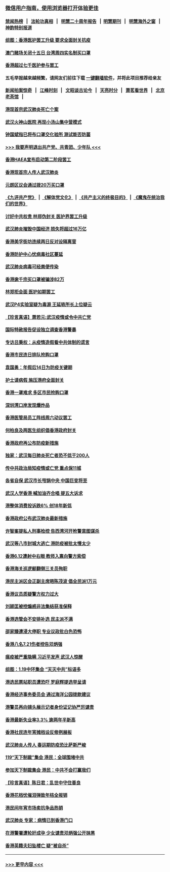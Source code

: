 ### [微信用户指南，使用浏览器打开体验更佳](https://github.com/gfw-breaker/banned-news1/blob/master/indexes/wechat-guide.md?t=0)
#### [禁闻热榜](热点新闻.md?t=0)  &nbsp;&nbsp;|&nbsp;&nbsp; [法轮功真相](https://github.com/gfw-breaker/truth/blob/master/README.md?t=0) &nbsp;&nbsp;|&nbsp;&nbsp; [明慧二十周年报告](https://github.com/gfw-breaker/mh-reports/blob/master/README.md?t=0) &nbsp;&nbsp;|&nbsp;&nbsp;[明慧期刊](https://github.com/gfw-breaker/mh-qikan) &nbsp;&nbsp;|&nbsp;&nbsp; [明慧海外之窗](https://github.com/gfw-breaker/mh-news/blob/master/README.md?t=0) &nbsp;&nbsp;|&nbsp;&nbsp; [神韵特别报道](https://github.com/gfw-breaker/mh-news/blob/master/shenyun.md?t=0)
#### [组图：香港医护罢工升级 要求全面封关抗疫](../pages/nsc415/n11844107.md?t=02060133) 
#### [澳门赌场关闭十五日 台湾周四实名制买口罩](../pages/nsc415/n11845083.md?t=02060133) 
#### [香港超过七千医护参与罢工](../pages/nsc415/n11845051.md?t=02060133) 
#### 五毛举报越来越频繁，请网友们前往下载 [一键翻墙软件](https://github.com/gfw-breaker/ssr-accounts)，并将此项目推荐给亲友
#### [新闻拍案惊奇](https://github.com/gfw-breaker/banned-news1/blob/master/pages/link4.md) &nbsp;&nbsp;|&nbsp;&nbsp; [江峰时刻](https://github.com/gfw-breaker/banned-news1/blob/master/pages/link4.md) &nbsp;&nbsp;|&nbsp;&nbsp; [文昭谈古论今](https://github.com/gfw-breaker/banned-news1/blob/master/pages/link4.md) &nbsp;&nbsp;|&nbsp;&nbsp; [天亮时分](https://github.com/gfw-breaker/banned-news1/blob/master/pages/link4.md) &nbsp;&nbsp;|&nbsp;&nbsp; [萧茗看世界](https://github.com/gfw-breaker/banned-news1/blob/master/pages/link4.md) &nbsp;&nbsp;|&nbsp;&nbsp; [北京老茶馆](https://github.com/gfw-breaker/banned-news1/blob/master/pages/link4.md) &nbsp;&nbsp;|&nbsp;&nbsp; 
#### [港现首宗武汉肺炎死亡个案](../pages/nsc415/n11844998.md?t=02060133) 
#### [武汉火神山医院 再现小汤山集中营模式](../pages/nsc415/n11844763.md?t=02060133) 
#### [钟国斌指已将布口罩交化验所 测试能否防菌](../pages/nsc415/n11842783.md?t=02060133) 
#### [>>> 我要声明退出共产党、共青团、少年队 <<<](https://github.com/begood0513/goodnews/blob/master/quit/letter.md) 
#### [香港HAEA宣布启动第二阶段罢工](../pages/nsc415/n11842723.md?t=02060133) 
#### [香港现首宗人传人武汉肺炎](../pages/nsc415/n11842766.md?t=02060133) 
#### [元朗区议会通过拨20万买口罩](../pages/nsc415/n11842754.md?t=02060133) 
#### [《九评共产党》](https://github.com/begood0513/9ping.md/blob/master/README.md) &nbsp;|&nbsp; [《解体党文化》](../../../../jtdwh.md/blob/master/README.md)  &nbsp;|&nbsp; [《共产主义的终极目的》](../../../../gczydzjmd.md/blob/master/README.md) &nbsp;|&nbsp; [《魔鬼在统治我们的世界》](../../../../mgztzwmdsj.md/blob/master/README.md) 
#### [讨好中共权贵 林郑伪封关 医护界罢工升级](../pages/nsc415/n11842359.md?t=02060133) 
#### [武汉肺炎摧毁中国经济 损失将超过16万亿](../pages/nsc415/n11839723.md?t=02060133) 
#### [香港美孚街坊连续两日反对设隔离营](../pages/nsc415/n11839962.md?t=02060133) 
#### [香港防护中心忧病毒社区蔓延](../pages/nsc415/n11839933.md?t=02060133) 
#### [武汉肺炎病毒可经粪便传染](../pages/nsc415/n11839939.md?t=02060133) 
#### [香港逾千宗买口罩被骗涉82万](../pages/nsc415/n11839914.md?t=02060133) 
#### [林郑拒会面 医护如期罢工](../pages/nsc415/n11839892.md?t=02060133) 
#### [武汉P4实验室疑为毒源 王延轶所长上位疑云](../pages/nsc415/n11835543.md?t=02060133) 
#### [【珍言真语】萧若元:武汉疫情或令中共亡党](../pages/nsc415/n11829394.md?t=02060133) 
#### [国际特赦报告促设独立调查香港警暴](../pages/nsc415/n11833845.md?t=02060133) 
#### [专访吕秉权：从疫情造假看中共体制的谎言](../pages/nsc415/n11833813.md?t=02060133) 
#### [香港市民连日排队抢购口罩](../pages/nsc415/n11833794.md?t=02060133) 
#### [袁国勇：年假后14日为防疫关键期](../pages/nsc415/n11831088.md?t=02060133) 
#### [护士请病假 施压港府全面封关](../pages/nsc415/n11831030.md?t=02060133) 
#### [香港一罩难求 多区市民抢购口罩](../pages/nsc415/n11831002.md?t=02060133) 
#### [深圳湾口岸发现爆炸品](../pages/nsc415/n11828802.md?t=02060133) 
#### [香港医管局员工阵线周六动议罢工](../pages/nsc415/n11828762.md?t=02060133) 
#### [何柏良及两医生组织倡香港政府封关](../pages/nsc415/n11828749.md?t=02060133) 
#### [香港政府再公布防疫新措施](../pages/nsc415/n11828716.md?t=02060133) 
#### [独家：武汉每日肺炎死亡者恐不低于200人](../pages/nsc415/n11828240.md?t=02060133) 
#### [传中共政治局知疫情或亡党 重点保11城](../pages/nsc415/n11828145.md?t=02060133) 
#### [各省自保 武汉市长甩锅中央 中国巨变将至](../pages/nsc415/n11828021.md?t=02060133) 
#### [武汉人学香港 喊加油齐合唱 提五大诉求](../pages/nsc415/n11827046.md?t=02060133) 
#### [港整体消费投诉跌6% 创18年新低](../pages/nsc415/n11817280.md?t=02060133) 
#### [香港政府公布武汉肺炎最新措施](../pages/nsc415/n11817152.md?t=02060133) 
#### [许智峯提私人刑事检控 告西湾河开枪警意图谋杀](../pages/nsc415/n11817132.md?t=02060133) 
#### [武汉等八市封城大逃亡 港防疫被批太慢太少](../pages/nsc415/n11817058.md?t=02060133) 
#### [香港6.12遭射中右眼 教师入禀向警方索偿](../pages/nsc415/n11814678.md?t=02060133) 
#### [香港海关巡逻艇翻侧三关员殉职](../pages/nsc415/n11814604.md?t=02060133) 
#### [港民主派区会正副主席晤陈茂波 倡全民派1万元](../pages/nsc415/n11814582.md?t=02060133) 
#### [香港议员质疑警方权力过大](../pages/nsc415/n11814560.md?t=02060133) 
#### [刘颕匡被控煽惑非法集结获准保释](../pages/nsc415/n11811727.md?t=02060133) 
#### [香港选管会不安排补选 民主派不满](../pages/nsc415/n11811691.md?t=02060133) 
#### [邵家臻遭浸大停职 专业议政批白色恐怖](../pages/nsc415/n11811670.md?t=02060133) 
#### [香港八名7.21伤者控告邓炳强](../pages/nsc415/n11811623.md?t=02060133) 
#### [瘟疫被严重隐瞒 习近平发声 武汉人惊醒](../pages/nsc415/n11811186.md?t=02060133) 
#### [组图：1.19中环集会 “天灭中共”标语多](../pages/nsc415/n11809514.md?t=02060133) 
#### [港选民票站职员遭恐吓 罗庭辉提选举呈请](../pages/nsc415/n11808914.md?t=02060133) 
#### [香港经济事务委员会 通过海洋公园拨款建议](../pages/nsc415/n11808906.md?t=02060133) 
#### [港警员再向镜头展示记者身份证记协严厉谴责](../pages/nsc415/n11808888.md?t=02060133) 
#### [香港最新失业率3.3% 逾两年半新高](../pages/nsc415/n11808887.md?t=02060133) 
#### [香港社民连年宵摊档设反修例展板](../pages/nsc415/n11808857.md?t=02060133) 
#### [武汉肺炎人传人 春运期防疫恐比萨斯严峻](../pages/nsc415/n11808739.md?t=02060133) 
#### [119“天下制裁”集会 港民：全球围堵中共](../pages/nsc415/n11806318.md?t=02060133) 
#### [参加天下制裁集会 港民：中共不会打赢我们](../pages/nsc415/n11806596.md?t=02060133) 
#### [【珍言真语】陈日君：乱世中守住善良](../pages/nsc415/n11806247.md?t=02060133) 
#### [香港花档忧催泪弹致年桔全报销](../pages/nsc415/n11806130.md?t=02060133) 
#### [港民间年宵市场卖抗争品热销](../pages/nsc415/n11806073.md?t=02060133) 
#### [武汉肺炎 专家：病情已到香港门口](../pages/nsc415/n11806020.md?t=02060133) 
#### [在港警署遭轮奸成孕 少女谴责邓炳强公开抹黑](../pages/nsc415/n11805981.md?t=02060133) 
#### [香港英籍夫妇坠楼亡 疑“被自杀”](../pages/nsc415/n11805937.md?t=02060133) 

----
#### [ >>> 更早内容 <<< ](../indexes/nsc415-earlier.md)

